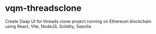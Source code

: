 # vqm-threadsclone
Create Daap UI for threads clone project running on Ethereum blockchain using React, Vite, NodeJS, Solidity, Sepolia
